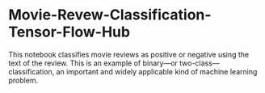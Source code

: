 # Movie-Revew-Classification-Tensor-Flow-Hub
This notebook classifies movie reviews as positive or negative using the text of the review. This is an example of binary—or two-class—classification, an important and widely applicable kind of machine learning problem.
